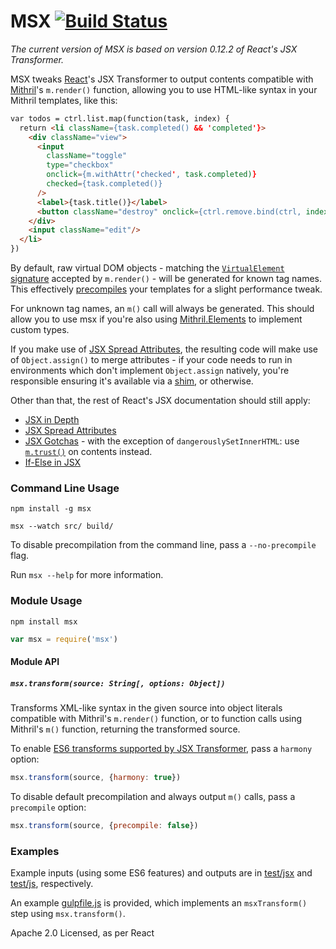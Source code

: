 # MSX [![Build Status](https://secure.travis-ci.org/insin/msx.png?branch=master)](http://travis-ci.org/insin/msx)

*The current version of MSX is based on version 0.12.2 of React's JSX Transformer.*

MSX tweaks [React](http://facebook.github.io/react/)'s JSX Transformer to output
contents compatible with [Mithril](http://lhorie.github.io/mithril/)'s
`m.render()` function, allowing you to use HTML-like syntax in your Mithril
templates, like this:

```html
var todos = ctrl.list.map(function(task, index) {
  return <li className={task.completed() && 'completed'}>
    <div className="view">
      <input
        className="toggle"
        type="checkbox"
        onclick={m.withAttr('checked', task.completed)}
        checked={task.completed()}
      />
      <label>{task.title()}</label>
      <button className="destroy" onclick={ctrl.remove.bind(ctrl, index)}/>
    </div>
    <input className="edit"/>
  </li>
})
```

By default, raw virtual DOM objects - matching the
[`VirtualElement` signature](http://lhorie.github.io/mithril/mithril.render.html#signature)
accepted by `m.render()` - will be generated for known tag names. This
effectively [precompiles](http://lhorie.github.io/mithril/optimizing-performance.html)
your templates for a slight performance tweak.

For unknown tag names, an `m()` call will always be generated. This should allow
you to use msx if you're also using
[Mithril.Elements](https://github.com/philtoms/mithril.elements) to implement
custom types.

If you make use of [JSX Spread Attributes](http://facebook.github.io/react/docs/jsx-spread.html),
the resulting code will make use of `Object.assign()` to merge attributes - if
your code needs to run in environments which don't implement `Object.assign`
natively, you're responsible ensuring it's available via a
[shim](https://github.com/ljharb/object.assign), or otherwise.

Other than that, the rest of React's JSX documentation should still apply:

* [JSX in Depth](http://facebook.github.io/react/docs/jsx-in-depth.html)
* [JSX Spread Attributes](http://facebook.github.io/react/docs/jsx-spread.html)
* [JSX Gotchas](http://facebook.github.io/react/docs/jsx-gotchas.html) - with
  the exception of `dangerouslySetInnerHTML`: use
  [`m.trust()`](http://lhorie.github.io/mithril/mithril.trust.html) on contents
  instead.
* [If-Else in JSX](http://facebook.github.io/react/tips/if-else-in-JSX.html)

### Command Line Usage

```
npm install -g msx
```

```
msx --watch src/ build/
```

To disable precompilation from the command line, pass a `--no-precompile` flag.

Run `msx --help` for more information.

### Module Usage

```
npm install msx
```

```javascript
var msx = require('msx')
```

#### Module API

##### `msx.transform(source: String[, options: Object])`

Transforms XML-like syntax in the given source into object literals compatible
with Mithril's `m.render()` function, or to function calls using Mithril's
`m()` function, returning the transformed source.

To enable [ES6 transforms supported by JSX Transformer](http://kangax.github.io/compat-table/es6/#jsx),
pass a `harmony` option:

```javascript
msx.transform(source, {harmony: true})
```

To disable default precompilation and always output `m()` calls, pass a
`precompile` option:

```javascript
msx.transform(source, {precompile: false})
```

### Examples

Example inputs (using some ES6 features) and outputs are in
[test/jsx](https://github.com/insin/msx/tree/master/test/jsx) and
[test/js](https://github.com/insin/msx/tree/master/test/js), respectively.

An example [gulpfile.js](https://github.com/insin/msx/blob/master/gulpfile.js)
is provided, which implements an `msxTransform()` step using `msx.transform()`.

Apache 2.0 Licensed, as per React